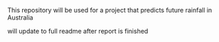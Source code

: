 This repository will be used for a project that predicts future rainfall in Australia

will update to full readme after report is finished